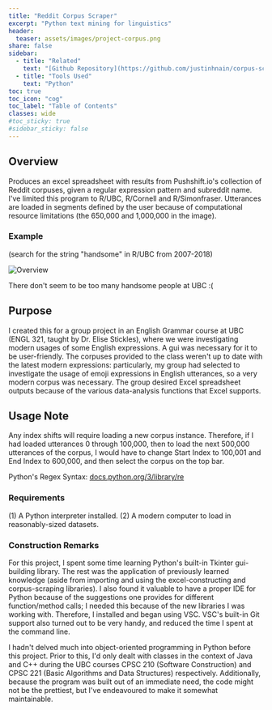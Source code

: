 ```yaml
---
title: "Reddit Corpus Scraper"
excerpt: "Python text mining for linguistics"
header:
  teaser: assets/images/project-corpus.png
share: false
sidebar:
  - title: "Related"
    text: "[Github Repository](https://github.com/justinhnain/corpus-scraper)"
  - title: "Tools Used"
    text: "Python"
toc: true
toc_icon: "cog"
toc_label: "Table of Contents"
classes: wide
#toc_sticky: true
#sidebar_sticky: false
---
```


## Overview
Produces an excel spreadsheet with results from Pushshift.io's collection of Reddit corpuses, given a regular expression pattern and subreddit name.  I've limited this program to R/UBC, R/Cornell and R/Simonfraser.  Utterances are loaded in segments defined by the user because of computational resource limitations (the 650,000 and 1,000,000 in the image).


### Example 
(search for the string "handsome" in R/UBC from 2007-2018)

![Overview](https://user-images.githubusercontent.com/78244259/116946614-73bae280-ac2f-11eb-9e45-c23ce137094b.png)

There don't seem to be too many handsome people at UBC :(

## Purpose
I created this for a group project in an English Grammar course at UBC (ENGL 321, taught by Dr. Elise Stickles), where we were investigating modern usages of some English expressions.   A gui was necessary for it to be user-friendly.  The corpuses provided to the class weren't up to date with the latest modern expressions: particularly, my group had selected to investigate the usage of emoji expressions in English utterances, so a very modern corpus was necessary.  The group desired Excel spreadsheet outputs because of the various data-analysis functions that Excel supports.

## Usage Note 
Any index shifts will require loading a new corpus instance.  Therefore, if I had loaded utterances 0 through 100,000, then to load the next 500,000 utterances of the corpus, I would have to change Start Index to 100,001 and End Index to 600,000, and then select the corpus on the top bar.

Python's Regex Syntax: [docs.python.org/3/library/re](https://docs.python.org/3/library/re.html)

### Requirements
(1) A Python interpreter installed.
(2) A modern computer to load in reasonably-sized datasets.

### Construction Remarks
For this project, I spent some time learning Python's built-in Tkinter gui-building library.  The rest was the application of previously learned knowledge (aside from importing and using the excel-constructing and corpus-scraping libraries).  I also found it valuable to have a proper IDE for Python because of the suggestions one provides for different function/method calls; I needed this because of the new libraries I was working with.  Therefore, I installed and began using VSC.  VSC's built-in Git support also turned out to be very handy, and reduced the time I spent at the command line.

I hadn't delved much into object-oriented programming in Python before this project.  Prior to this, I'd only dealt with classes in the context of Java and C++ during the UBC courses CPSC 210 (Software Construction) and CPSC 221 (Basic Algorithms and Data Structures) respectively.  Additionally, because the program was built out of an immediate need, the code might not be the prettiest, but I've endeavoured to make it somewhat maintainable.
